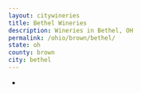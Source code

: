 ```yaml
---
layout: citywineries
title: Bethel Wineries
description: Wineries in Bethel, OH
permalink: /ohio/brown/bethel/
state: oh
county: brown
city: bethel
---
```

-
